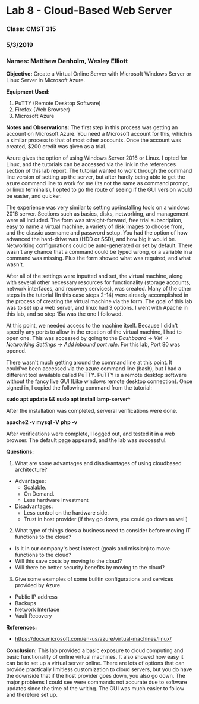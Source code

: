 # Lab 8 - Cloud-Based Web Server

### Class: CMST 315

### 5/3/2019

### Names: Matthew Denholm, Wesley Elliott

**Objective:** Create a Virtual Online Server with Microsoft Windows Server or Linux Server in Microsoft Azure.

**Equipment Used:**
1. PuTTY (Remote Desktop Software)
2. Firefox (Web Browser)
3. Microsoft Azure

**Notes and Observations:**
The first step in this process was getting an account on Microsoft Azure. You need a Microsoft account for this, which is a similar process to that of most other accounts. Once the account was created, $200 credit was given as a trial.

Azure gives the option of using Windows Server 2016 or Linux. I opted for Linux, and the tutorials can be accessed via the link in the references section of this lab report. The tutorial wanted to work through the command line version of setting up the server, but after hardly being able to get the azure command line to work for me (Its not the same as command prompt, or linux terminals), I opted to go the route of seeing if the GUI version would be easier, and quicker.

The experience was very similar to setting up/installing tools on a windows 2016 server. Sections such as basics, disks, networking, and management were all included. The form was straight-forward, free trial subscription, easy to name a virtual machine, a variety of disk images to choose from, and the classic username and password setup. You had the option of how advanced the hard-drive was (HDD or SSD), and how big it would be. Networking configurations could be auto-generated or set by default. There wasn't any chance that a command could be typed wrong, or a variable in a command was missing. Plus the form showed what was required, and what wasn't.

After all of the settings were inputted and set, the virtual machine, along with several other necessary resources for functionality (storage accounts, network interfaces, and recovery services), was created. Many of the other steps in the tutorial (In this case steps 2-14) were already accomplished in the process of creating the virtual machine via the form. The goal of this lab was to set up a web server, and linux had 3 options. I went with Apache in this lab, and so step 15a was the one I followed.

At this point, we needed access to the machine itself. Because I didn't specify any ports to allow in the creation of the virtual machine, I had to open one. This was accessed by going to the *Dashboard -> VM -> Networking Settings -> Add inbound port rule*. For this lab, Port 80 was opened. []()

There wasn't much getting around the command line at this point. It could've been accessed via the azure command line (bash), but I had a different tool available called PuTTY. PuTTY is a remote desktop software without the fancy live GUI (Like windows remote desktop connection). Once signed in, I copied the following command from the tutorial:

**sudo apt update && sudo apt install lamp-server^**

After the installation was completed, serveral verifications were done.

**apache2 -v**
**mysql -V**
**php -v**

After verifications were complete, I logged out, and tested it in a web browser. The default page appeared, and the lab was successful.

**Questions:**
1. What are some advantages and disadvantages of using cloud­based architecture?
  - Advantages:
    - Scalable.
	- On Demand.
	- Less hardware investment
  - Disadvantages:
    - Less control on the hardware side.
	- Trust in host provider (if they go down, you could go down as well)
2. What type of things does a business need to consider before moving IT functions to the cloud?
  - Is it in our company's best interest (goals and mission) to move functions to the cloud?
  - Will this save costs by moving to the cloud?
  - Will there be better security benefits by moving to the cloud?
3. Give some examples of some built­in configurations and services provided by Azure.
  - Public IP address
  - Backups
  - Network Interface
  - Vault Recovery

**References:**
- https://docs.microsoft.com/en-us/azure/virtual-machines/linux/

**Conclusion:**
This lab provided a basic exposure to cloud computing and basic functionality of online virtual machines. It also showed how easy it can be to set up a virtual server online. There are lots of options that can provide practically limitless customization to cloud servers, but you do have the downside that if the host provider goes down, you also go down. The major problems I could see were commands not accurate due to software updates since the time of the writing. The GUI was much easier to follow and therefore set up.